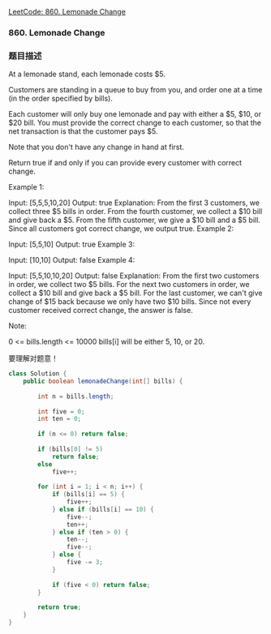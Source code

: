 [LeetCode: 860. Lemonade Change](https://leetcode.com/problems/lemonade-change/description/)

### 860. Lemonade Change

### 题目描述

At a lemonade stand, each lemonade costs $5. 

Customers are standing in a queue to buy from you, and order one at a time (in the order specified by bills).

Each customer will only buy one lemonade and pay with either a $5, $10, or $20 bill.  You must provide the correct change to each customer, so that the net transaction is that the customer pays $5.

Note that you don't have any change in hand at first.

Return true if and only if you can provide every customer with correct change.

 

Example 1:

Input: [5,5,5,10,20]
Output: true
Explanation: 
From the first 3 customers, we collect three $5 bills in order.
From the fourth customer, we collect a $10 bill and give back a $5.
From the fifth customer, we give a $10 bill and a $5 bill.
Since all customers got correct change, we output true.
Example 2:

Input: [5,5,10]
Output: true
Example 3:

Input: [10,10]
Output: false
Example 4:

Input: [5,5,10,10,20]
Output: false
Explanation: 
From the first two customers in order, we collect two $5 bills.
For the next two customers in order, we collect a $10 bill and give back a $5 bill.
For the last customer, we can't give change of $15 back because we only have two $10 bills.
Since not every customer received correct change, the answer is false.
 

Note:

0 <= bills.length <= 10000
bills[i] will be either 5, 10, or 20.

要理解对题意！
```java
class Solution {
    public boolean lemonadeChange(int[] bills) {
        
        int n = bills.length;
        
        int five = 0;
        int ten = 0;
        
        if (n <= 0) return false;
        
        if (bills[0] != 5)
            return false;
        else
            five++;
        
        for (int i = 1; i < n; i++) {
            if (bills[i] == 5) {
                five++;
            } else if (bills[i] == 10) {
                five--;
                ten++;
            } else if (ten > 0) {
                ten--;
                five--;
            } else {
                five -= 3;
            }
            
            if (five < 0) return false;
        }
        
        return true;    
    }
}
```